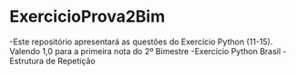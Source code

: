 # ExercicioProva2Bim
-Este repositório apresentará as questões do Exercício Python (11-15). Valendo 1,0 para a primeira nota do 2º Bimestre
-Exercício Python Brasil
-Estrutura de Repetição
